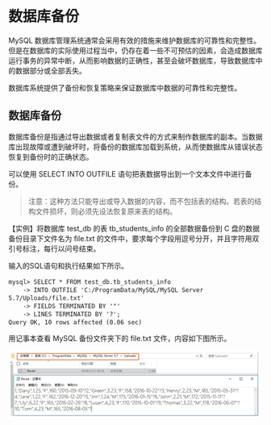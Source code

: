 # 数据库备份

MySQL 数据库管理系统通常会采用有效的措施来维护数据库的可靠性和完整性。但是在数据库的实际使用过程当中，仍存在着一些不可预估的因素，会造成数据库运行事务的异常中断，从而影响数据的正确性，甚至会破坏数据库，导致数据库中的数据部分或全部丢失。

 数据库系统提供了备份和恢复策略来保证数据库中数据的可靠性和完整性。

##  数据库备份

 数据库备份是指通过导出数据或者复制表文件的方式来制作数据库的副本。当数据库出现故障或遭到破坏时，将备份的数据库加载到系统，从而使数据库从错误状态恢复到备份时的正确状态。

 可以使用 SELECT INTO OUTFILE 语句把表数据导出到一个文本文件中进行备份。

> 注意：这种方法只能导出或导入数据的内容，而不包括表的结构。若表的结构文件损坏，则必须先设法恢复原来表的结构。

 【实例】将数据库 test\_db 的表 tb\_students\_info 的全部数据备份到 C 盘的数据备份目录下文件名为 file.txt 的文件中，要求每个字段用逗号分开，并且字符用双引号标注，每行以问号结束。

 输入的SQL语句和执行结果如下所示。

```text
mysql> SELECT * FROM test_db.tb_students_info
    -> INTO OUTFILE 'C:/ProgramData/MySQL/MySQL Server 5.7/Uploads/file.txt'
    -> FIELDS TERMINATED BY '"'
    -> LINES TERMINATED BY '?';
Query OK, 10 rows affected (0.06 sec)
```

 用记事本查看 MySQL 备份文件夹下的 file.txt 文件，内容如下图所示。

![](../.gitbook/assets/image%20%2881%29.png)

